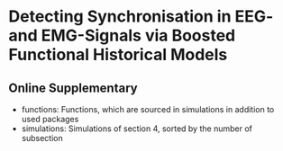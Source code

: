 # Detecting Synchronisation in EEG- and EMG-Signals via Boosted Functional Historical Models

## Online Supplementary

* functions: Functions, which are sourced in simulations in addition to used packages
* simulations: Simulations of section 4, sorted by the number of subsection
